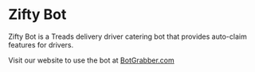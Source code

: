 # Zifty Bot
Zifty Bot is a Treads delivery driver catering bot that provides auto-claim features for drivers.

Visit our website to use the bot at [BotGrabber.com](http://BotGrabber.com)
